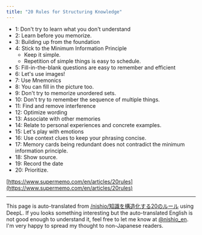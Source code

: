 ```yaml
---
title: "20 Rules for Structuring Knowledge"
---
```


- 1: Don't try to learn what you don't understand
- 2: Learn before you memorize.
- 3: Building up from the foundation
- 4: Stick to the Minimum Information Principle
    - Keep it simple.
    - Repetition of simple things is easy to schedule.
- 5: Fill-in-the-blank questions are easy to remember and efficient
- 6: Let's use images!
- 7: Use Mnemonics
- 8: You can fill in the picture too.
- 9: Don't try to memorize unordered sets.
- 10: Don't try to remember the sequence of multiple things.
- 11: Find and remove interference
- 12: Optimize wording
- 13: Associate with other memories
- 14: Relate to personal experiences and concrete examples.
- 15: Let's play with emotions
- 16: Use context clues to keep your phrasing concise.
- 17: Memory cards being redundant does not contradict the minimum information principle.
- 18: Show source.
- 19: Record the date
- 20: Prioritize.

[https://www.supermemo.com/en/articles/20rules](https://www.supermemo.com/en/articles/20rules)

---
This page is auto-translated from [/nishio/知識を構造化する20のルール](https://scrapbox.io/nishio/知識を構造化する20のルール) using DeepL. If you looks something interesting but the auto-translated English is not good enough to understand it, feel free to let me know at [@nishio_en](https://twitter.com/nishio_en). I'm very happy to spread my thought to non-Japanese readers.